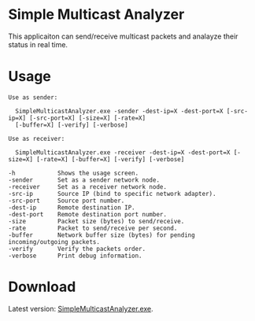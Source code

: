 Simple Multicast Analyzer
===========================

This applicaiton can send/receive multicast packets and analayze their status in real time.

Usage
======

    Use as sender:

      SimpleMulticastAnalyzer.exe -sender -dest-ip=X -dest-port=X [-src-ip=X] [-src-port=X] [-size=X] [-rate=X] 
      [-buffer=X] [-verify] [-verbose]

    Use as receiver:

      SimpleMulticastAnalyzer.exe -receiver -dest-ip=X -dest-port=X [-size=X] [-rate=X] [-buffer=X] [-verify] [-verbose]

    -h            Shows the usage screen.
    -sender       Set as a sender network node.
    -receiver     Set as a receiver network node.
    -src-ip       Source IP (bind to specific network adapter).
    -src-port     Source port number.
    -dest-ip      Remote destination IP.
    -dest-port    Remote destination port number.
    -size         Packet size (bytes) to send/receive.
    -rate         Packet to send/receive per second.
    -buffer       Network buffer size (bytes) for pending incoming/outgoing packets.
    -verify       Verify the packets order.
    -verbose      Print debug information.

Download
===========
Latest version: [SimpleMulticastAnalyzer.exe](https://docs.google.com/file/d/0B_zYyPNRGrlMcUpITFA4a1hyVm8/edit?usp=sharing).
